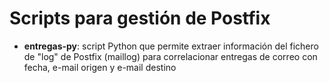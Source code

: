 # Scripts para gestión de Postfix

- **entregas-py**: script Python que permite extraer información del fichero de "log" de Postfix (maillog) para correlacionar entregas de correo con fecha, e-mail origen y e-mail destino